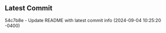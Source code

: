 
## Latest Commit
54c7b8e - Update README with latest commit info (2024-09-04 10:25:20 -0400) <Yunxi-Zhou>
